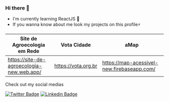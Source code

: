 ### Hi there 👋
- I'm currently learning ReactJS 🚀
- If you wanna know about me look my projects on this profile⚡

Site de Agroecologia em Rede| Vota Cidade | aMap
------------ | ------------- | ------------- 
https://site-de-agroecologia-new.web.app/ |https://vota.org.br | https://map-acessivel-new.firebaseapp.com/ 

Check out my social medias

[![Twitter Badge](https://img.shields.io/badge/-Twitter-1ca0f1?style=flat-square&labelColor=1ca0f1&logo=twitter&logoColor=white&link=https://twitter.com/diias_jooao)](https://twitter.com/diias_jooao)
[![Linkedin Badge](https://img.shields.io/badge/-LinkedIn-blue?style=flat-square&logo=Linkedin&logoColor=white&link=https://www.linkedin.com/in/jo%C3%A3o-vitor-aleixo-dias-2677bb186/)](https://www.linkedin.com/in/jo%C3%A3o-vitor-aleixo-dias-2677bb186)

<!--
**jooaodias/jooaodias** is a ✨ _special_ ✨ repository because its `README.md` (this file) appears on your GitHub profile.

Here are some ideas to get you started:

- 🔭 I’m currently working on ...
- 🌱 I’m currently learning ...
- 👯 I’m looking to collaborate on ...
- 🤔 I’m looking for help with ...
- 💬 Ask me about ...
- 📫 How to reach me: ...
- 😄 Pronouns: ...
- ⚡ Fun fact: ...
-->
